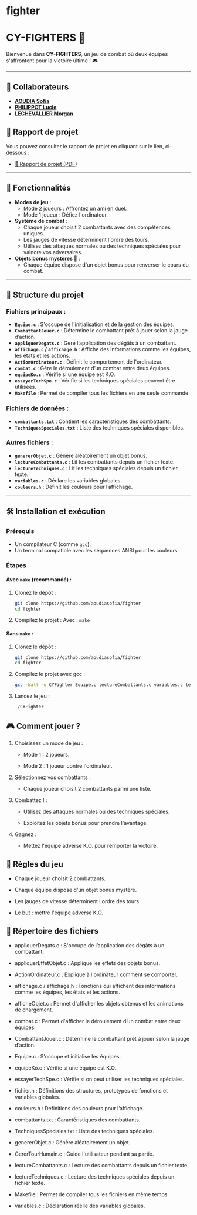# fighter
# CY-FIGHTERS 🥊

Bienvenue dans **CY-FIGHTERS**, un jeu de combat où deux équipes s'affrontent pour la victoire ultime ! 🎮

---
## 🤝 Collaborateurs
- [**AOUDIA Sofia**](https://github.com/aoudiasofia)
- [**PHILIPPOT Lucie**](https://github.com/luciephilippot)
- [**LECHEVALLIER Morgan**](https://github.com/morganlechevallier)


## 📄 Rapport de projet

  Vous pouvez consulter le rapport de projet en cliquant sur le lien, ci-dessous :

 - [📕 Rapport de projet (PDF)](rapport_projet.pdf)

---

## 🚀 Fonctionnalités

- **Modes de jeu** :
  - Mode 2 joueurs : Affrontez un ami en duel.
  - Mode 1 joueur : Défiez l'ordinateur.
- **Système de combat** :
  - Chaque joueur choisit 2 combattants avec des compétences uniques.
  - Les jauges de vitesse déterminent l'ordre des tours.
  - Utilisez des attaques normales ou des techniques spéciales pour vaincre vos adversaires.
- **Objets bonus mystères 🎁** :
  - Chaque équipe dispose d'un objet bonus pour renverser le cours du combat.

---

## 📂 Structure du projet

### Fichiers principaux :
- **`Equipe.c`** : S'occupe de l'initialisation et de la gestion des équipes.
- **`CombattantJouer.c`** : Détermine le combattant prêt à jouer selon la jauge d’action.
- **`appliquerDegats.c`** : Gère l’application des dégâts à un combattant.
- **`affichage.c` / `affichage.h`** : Affiche des informations comme les équipes, les états et les actions.
- **`ActionOrdinateur.c`** : Définit le comportement de l'ordinateur.
- **`combat.c`** : Gère le déroulement d’un combat entre deux équipes.
- **`equipeKo.c`** : Vérifie si une équipe est K.O.
- **`essayerTechSpe.c`** : Vérifie si les techniques spéciales peuvent être utilisées.
- **`Makefile`** : Permet de compiler tous les fichiers en une seule commande.

### Fichiers de données :
- **`combattants.txt`** : Contient les caractéristiques des combattants.
- **`TechniquesSpeciales.txt`** : Liste des techniques spéciales disponibles.

### Autres fichiers :
- **`genererObjet.c`** : Génère aléatoirement un objet bonus.
- **`lectureCombattants.c`** : Lit les combattants depuis un fichier texte.
- **`lectureTechniques.c`** : Lit les techniques spéciales depuis un fichier texte.
- **`variables.c`** : Déclare les variables globales.
- **`couleurs.h`** : Définit les couleurs pour l’affichage.

---

## 🛠️ Installation et exécution

### Prérequis
- Un compilateur C (comme `gcc`).
- Un terminal compatible avec les séquences ANSI pour les couleurs.

### Étapes

#### Avec `make` (recommandé) :

1. Clonez le dépôt :
   ```bash
   git clone https://github.com/aoudiasofia/fighter
   cd fighter

2. Compilez le projet :
   Avec : `make`
    

#### Sans `make` :
1. Clonez le dépôt :
   ```bash
   git clone https://github.com/aoudiasofia/fighter
   cd fighter

2. Compilez le projet avec gcc :
    ```bash
   gcc -Wall -o CYFighter Equipe.c lectureCombattants.c variables.c lectureTechniques.c genererObjet.c afficheObjet.c ActionOrdinateur.c combat.c appliquerDegats.c appliquerEffetObjet.c CombattantJouer.c GererTourHumain.c essayerTechSpe.c equipeKo.c affichage.c 

3. Lancez le jeu :
    ```bash
    ./CYFighter

## 🎮 Comment jouer ?

1. Choisissez un mode de jeu :

    - Mode 1 : 2 joueurs.

    - Mode 2 : 1 joueur contre l'ordinateur.

2. Sélectionnez vos combattants :

    - Chaque joueur choisit 2 combattants parmi une liste.

3. Combattez ! :

    - Utilisez des attaques normales ou des techniques spéciales.

    - Exploitez les objets bonus pour prendre l'avantage.

3. Gagnez :
   -  Mettez l'équipe adverse K.O. pour remporter la victoire.


## 📜 Règles du jeu

-  Chaque joueur choisit 2 combattants.

- Chaque équipe dispose d'un objet bonus mystère.

- Les jauges de vitesse déterminent l'ordre des tours.

- Le but : mettre l'équipe adverse K.O.



## 📂 Répertoire des fichiers



  - appliquerDegats.c : S'occupe de l’application des dégâts à un combattant.

  - appliquerEffetObjet.c : Applique les effets des objets bonus.

  - ActionOrdinateur.c : Explique à l'ordinateur comment se comporter.

  - affichage.c / affichage.h : Fonctions qui affichent des informations comme les équipes, les états et les actions.

  - afficheObjet.c : Permet d'afficher les objets obtenus et les animations de chargement.

  - combat.c : Permet d'afficher le déroulement d’un combat entre deux équipes.

  - CombattantJouer.c : Détermine le combattant prêt à jouer selon la jauge d’action.

  - Equipe.c : S'occupe et initialise les équipes.

  - equipeKo.c : Vérifie si une équipe est K.O.

  - essayerTechSpe.c : Vérifie si on peut utiliser les techniques spéciales.

  - fichier.h : Définitions des structures, prototypes de fonctions et variables globales.

  - couleurs.h : Définitions des couleurs pour l’affichage.

  - combattants.txt : Caractéristiques des combattants.

  - TechniquesSpeciales.txt : Liste des techniques spéciales.

  - genererObjet.c : Génère aléatoirement un objet.

  - GererTourHumain.c : Guide l'utilisateur pendant sa partie.

  - lectureCombattants.c : Lecture des combattants depuis un fichier texte.

  - lectureTechniques.c : Lecture des techniques spéciales depuis un fichier texte.

  - Makefile : Permet de compiler tous les fichiers en même temps.

  - variables.c : Déclaration réelle des variables globales.
